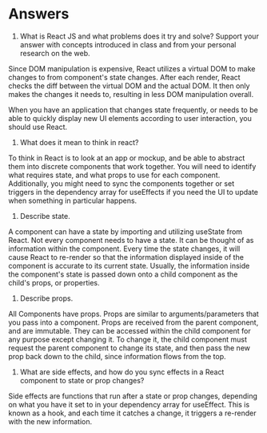# Answers

1. What is React JS and what problems does it try and solve? Support your answer with concepts introduced in class and from your personal research on the web.

Since DOM manipulation is expensive, React utilizes a virtual DOM to make changes to from component's state changes. After each render, React checks the diff between the virtual DOM and the actual DOM. It then only makes the changes it needs to, resulting in less DOM manipulation overall.

When you have an application that changes state frequently, or needs to be able to quickly display new UI elements according to user interaction, you should use React.

1. What does it mean to think in react?

To think in React is to look at an app or mockup, and be able to abstract them into discrete components that work together. You will need to identify what requires state, and what props to use for each component. Additionally, you might need to sync the components together or set triggers in the dependency array for useEffects if you need the UI to update when something in particular happens.

1. Describe state.

 A component can have a state by importing and utilizing useState from React. Not every component needs to have a state. It can be thought of as information within the component. Every time the state changes, it will cause React to re-render so that the information displayed inside of the component is accurate to its current state. Usually, the information inside the component's state is passed down onto a child component as the child's props, or properties.

1. Describe props.

 All Components have props. Props are similar to arguments/parameters that you pass into a component. Props are received from the parent component, and are immutable. They can be accessed within the child component for any purpose except changing it. To change it, the child component must request the parent component to change its state, and then pass the new prop back down to the child, since information flows from the top.

1. What are side effects, and how do you sync effects in a React component to state or prop changes?

Side effects are functions that run after a state or prop changes, depending on what you have it set to in your dependency array for useEffect. This is known as a hook, and each time it catches a change, it triggers a re-render with the new information. 

